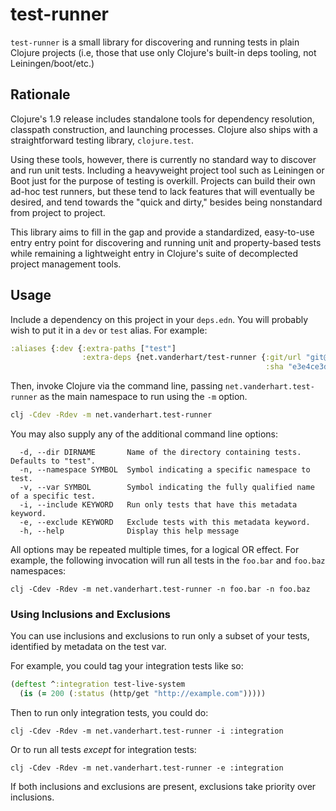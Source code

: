# test-runner

`test-runner` is a small library for discovering and running tests in
plain Clojure projects (i.e, those that use only Clojure's built-in
deps tooling, not Leiningen/boot/etc.)

## Rationale

Clojure's 1.9 release includes standalone tools for dependency
resolution, classpath construction, and launching processes. Clojure
also ships with a straightforward testing library, `clojure.test`.

Using these tools, however, there is currently no standard way to
discover and run unit tests. Including a heavyweight project tool such
as Leiningen or Boot just for the purpose of testing is
overkill. Projects can build their own ad-hoc test runners, but these
tend to lack features that will eventually be desired, and tend
towards the "quick and dirty," besides being nonstandard from project
to project.

This library aims to fill in the gap and provide a standardized,
easy-to-use entry entry point for discovering and running unit and
property-based tests while remaining a lightweight entry in Clojure's
suite of decomplected project management tools.

## Usage

Include a dependency on this project in your `deps.edn`. You will
probably wish to put it in a `dev` or `test` alias. For example:


```clojure
:aliases {:dev {:extra-paths ["test"]
                :extra-deps {net.vanderhart/test-runner {:git/url "git@github.com:levand/test-runner"
                                                         :sha "e3e4ce3d7e29349eeff44afd654bc2de6d5f3ae5"}}}}
```

Then, invoke Clojure via the command line, passing
`net.vanderhart.test-runner` as the main namespace to run using the
`-m` option.

```bash
clj -Cdev -Rdev -m net.vanderhart.test-runner
```

You may also supply any of the additional command line options:

```
  -d, --dir DIRNAME       Name of the directory containing tests. Defaults to "test".
  -n, --namespace SYMBOL  Symbol indicating a specific namespace to test.
  -v, --var SYMBOL        Symbol indicating the fully qualified name of a specific test.
  -i, --include KEYWORD   Run only tests that have this metadata keyword.
  -e, --exclude KEYWORD   Exclude tests with this metadata keyword.
  -h, --help              Display this help message
```

All options may be repeated multiple times, for a logical OR effect. For example, the following
invocation will run all tests in the `foo.bar` and `foo.baz` namespaces:

```
clj -Cdev -Rdev -m net.vanderhart.test-runner -n foo.bar -n foo.baz
```

### Using Inclusions and Exclusions

You can use inclusions and exclusions to run only a subset of your tests, identified by metadata on the test var.

For example, you could tag your integration tests like so:

```clojure
(deftest ^:integration test-live-system
  (is (= 200 (:status (http/get "http://example.com")))))
```

Then to run only integration tests, you could do:

```
clj -Cdev -Rdev -m net.vanderhart.test-runner -i :integration
```

Or to run all tests *except* for integration tests:

```
clj -Cdev -Rdev -m net.vanderhart.test-runner -e :integration
```

If both inclusions and exclusions are present, exclusions take priority over inclusions.
